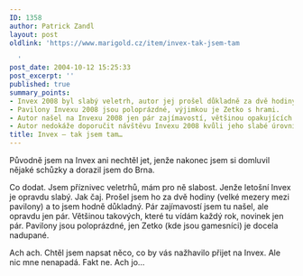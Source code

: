 ```yaml
---
ID: 1358
author: Patrick Zandl
layout: post
oldlink: 'https://www.marigold.cz/item/invex-tak-jsem-tam

  '
post_date: 2004-10-12 15:25:33
post_excerpt: ''
published: true
summary_points:
- Invex 2008 byl slabý veletrh, autor jej prošel důkladně za dvě hodiny.
- Pavilony Invexu 2008 jsou poloprázdné, výjimkou je Zetko s hrami.
- Autor našel na Invexu 2008 jen pár zajímavostí, většinou opakujících se.
- Autor nedokáže doporučit návštěvu Invexu 2008 kvůli jeho slabé úrovni.
title: Invex – tak jsem tam…
---
```


<p>
Původně jsem na Invex ani nechtěl jet, jenže nakonec jsem si domluvil nějaké schůzky a dorazil jsem do Brna. </p>

<p>
Co dodat. Jsem příznivec veletrhů, mám pro ně slabost. Jenže letošní Invex je opravdu slabý. Jak čaj. Prošel jsem ho za dvě hodiny (velké mezery mezi pavilony) a to jsem hodně důkladný. Pár zajímavostí jsem tu našel, ale opravdu jen pár. Většinou takových, které tu vídám každý rok, novinek jen pár. Pavilony jsou poloprázdné, jen Zetko (kde jsou gamesníci) je docela nadupané. </p>

<p>
Ach ach. Chtěl jsem napsat něco, co by vás nažhavilo přijet na Invex. Ale nic mne nenapadá. Fakt ne. Ach jo&#8230;
</p>